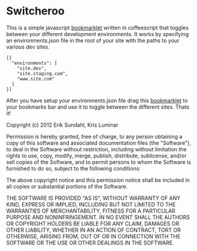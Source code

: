 # Switcheroo

This is a simple javascript <a href="javascript: (function () {var jsCode = document.createElement('script'); jsCode.setAttribute('src', 'https://raw.github.com/eriksundahl/switcheroo/master/marklet.js');     document.body.appendChild(jsCode);    }());">bookmarklet</a> written in coffeescript that toggles between your different development environments. It works by specifying an environments.json file in the root of your site with the paths to your various dev sites.

    [{
      "environments": [
        "site.dev",
        "site.staging.com",
        "www.site.com"
      ]
    }]

After you have setup your environments.json file drag this <a href="javascript: (function () {var jsCode = document.createElement('script'); jsCode.setAttribute('src', 'https://raw.github.com/eriksundahl/switcheroo/master/marklet.js');     document.body.appendChild(jsCode);    }());">bookmarklet</a> to your bookmarks bar and use it to toggle between the different sites. Thats it!

Copyright (c) 2012 Erik Sundahl, Kris Luminar

Permission is hereby granted, free of charge, to any person obtaining a copy of this software and associated documentation files (the "Software"), to deal in the Software without restriction, including without limitation the rights to use, copy, modify, merge, publish, distribute, sublicense, and/or sell copies of the Software, and to permit persons to whom the Software is furnished to do so, subject to the following conditions:

The above copyright notice and this permission notice shall be included in all copies or substantial portions of the Software.

THE SOFTWARE IS PROVIDED "AS IS", WITHOUT WARRANTY OF ANY KIND, EXPRESS OR IMPLIED, INCLUDING BUT NOT LIMITED TO THE WARRANTIES OF MERCHANTABILITY, FITNESS FOR A PARTICULAR PURPOSE AND NONINFRINGEMENT. IN NO EVENT SHALL THE AUTHORS OR COPYRIGHT HOLDERS BE LIABLE FOR ANY CLAIM, DAMAGES OR OTHER LIABILITY, WHETHER IN AN ACTION OF CONTRACT, TORT OR OTHERWISE, ARISING FROM, OUT OF OR IN CONNECTION WITH THE SOFTWARE OR THE USE OR OTHER DEALINGS IN THE SOFTWARE.